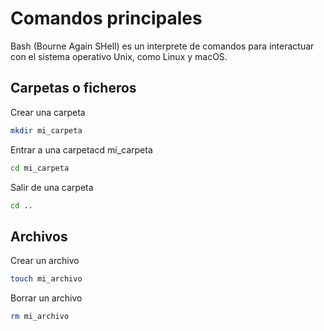 # Comandos principales

Bash (Bourne Again SHell) es un interprete de comandos para interactuar con el sistema operativo Unix, como Linux y macOS.

## Carpetas o ficheros

Crear una carpeta

```bash
mkdir mi_carpeta
```

Entrar a una carpetacd mi_carpeta

```bash
cd mi_carpeta
```

Salir de una carpeta

```bash
cd ..
```

## Archivos

Crear un archivo

```bash
touch mi_archivo
```

Borrar un archivo

```bash
rm mi_archivo 
```

